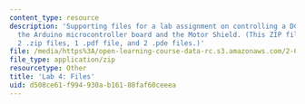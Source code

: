 ```yaml
---
content_type: resource
description: 'Supporting files for a lab assignment on controlling a DC motor using
  the Arduino microcontroller board and the Motor Shield. (This ZIP file contains:
  2 .zip files, 1 .pdf file, and 2 .pde files.)'
file: /media/https%3A/open-learning-course-data-rc.s3.amazonaws.com/2-017j-design-of-electromechanical-robotic-systems-fall-2009/d508ce61f994930ab16188faf60ceeea_lab4files.zip
file_type: application/zip
resourcetype: Other
title: 'Lab 4: Files'
uid: d508ce61-f994-930a-b161-88faf60ceeea
---
```

